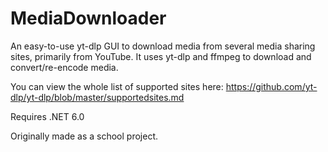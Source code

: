 # MediaDownloader

An easy-to-use yt-dlp GUI to download media from several media sharing sites, primarily from YouTube. It uses yt-dlp and ffmpeg to download and convert/re-encode media.

You can view the whole list of supported sites here: https://github.com/yt-dlp/yt-dlp/blob/master/supportedsites.md

Requires .NET 6.0

Originally made as a school project.
